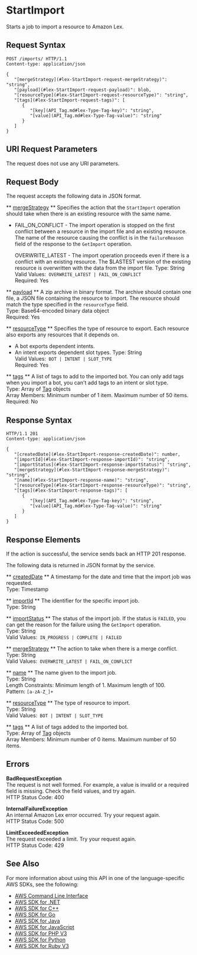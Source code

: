 # StartImport<a name="API_StartImport"></a>

Starts a job to import a resource to Amazon Lex\.

## Request Syntax<a name="API_StartImport_RequestSyntax"></a>

```
POST /imports/ HTTP/1.1
Content-type: application/json

{
   "[mergeStrategy](#lex-StartImport-request-mergeStrategy)": "string",
   "[payload](#lex-StartImport-request-payload)": blob,
   "[resourceType](#lex-StartImport-request-resourceType)": "string",
   "[tags](#lex-StartImport-request-tags)": [ 
      { 
         "[key](API_Tag.md#lex-Type-Tag-key)": "string",
         "[value](API_Tag.md#lex-Type-Tag-value)": "string"
      }
   ]
}
```

## URI Request Parameters<a name="API_StartImport_RequestParameters"></a>

The request does not use any URI parameters\.

## Request Body<a name="API_StartImport_RequestBody"></a>

The request accepts the following data in JSON format\.

 ** [mergeStrategy](#API_StartImport_RequestSyntax) **   <a name="lex-StartImport-request-mergeStrategy"></a>
Specifies the action that the `StartImport` operation should take when there is an existing resource with the same name\.  
+ FAIL\_ON\_CONFLICT \- The import operation is stopped on the first conflict between a resource in the import file and an existing resource\. The name of the resource causing the conflict is in the `failureReason` field of the response to the `GetImport` operation\.

  OVERWRITE\_LATEST \- The import operation proceeds even if there is a conflict with an existing resource\. The $LASTEST version of the existing resource is overwritten with the data from the import file\.
Type: String  
Valid Values:` OVERWRITE_LATEST | FAIL_ON_CONFLICT`   
Required: Yes

 ** [payload](#API_StartImport_RequestSyntax) **   <a name="lex-StartImport-request-payload"></a>
A zip archive in binary format\. The archive should contain one file, a JSON file containing the resource to import\. The resource should match the type specified in the `resourceType` field\.  
Type: Base64\-encoded binary data object  
Required: Yes

 ** [resourceType](#API_StartImport_RequestSyntax) **   <a name="lex-StartImport-request-resourceType"></a>
Specifies the type of resource to export\. Each resource also exports any resources that it depends on\.   
+ A bot exports dependent intents\.
+ An intent exports dependent slot types\.
Type: String  
Valid Values:` BOT | INTENT | SLOT_TYPE`   
Required: Yes

 ** [tags](#API_StartImport_RequestSyntax) **   <a name="lex-StartImport-request-tags"></a>
A list of tags to add to the imported bot\. You can only add tags when you import a bot, you can't add tags to an intent or slot type\.  
Type: Array of [Tag](API_Tag.md) objects  
Array Members: Minimum number of 1 item\. Maximum number of 50 items\.  
Required: No

## Response Syntax<a name="API_StartImport_ResponseSyntax"></a>

```
HTTP/1.1 201
Content-type: application/json

{
   "[createdDate](#lex-StartImport-response-createdDate)": number,
   "[importId](#lex-StartImport-response-importId)": "string",
   "[importStatus](#lex-StartImport-response-importStatus)": "string",
   "[mergeStrategy](#lex-StartImport-response-mergeStrategy)": "string",
   "[name](#lex-StartImport-response-name)": "string",
   "[resourceType](#lex-StartImport-response-resourceType)": "string",
   "[tags](#lex-StartImport-response-tags)": [ 
      { 
         "[key](API_Tag.md#lex-Type-Tag-key)": "string",
         "[value](API_Tag.md#lex-Type-Tag-value)": "string"
      }
   ]
}
```

## Response Elements<a name="API_StartImport_ResponseElements"></a>

If the action is successful, the service sends back an HTTP 201 response\.

The following data is returned in JSON format by the service\.

 ** [createdDate](#API_StartImport_ResponseSyntax) **   <a name="lex-StartImport-response-createdDate"></a>
A timestamp for the date and time that the import job was requested\.  
Type: Timestamp

 ** [importId](#API_StartImport_ResponseSyntax) **   <a name="lex-StartImport-response-importId"></a>
The identifier for the specific import job\.  
Type: String

 ** [importStatus](#API_StartImport_ResponseSyntax) **   <a name="lex-StartImport-response-importStatus"></a>
The status of the import job\. If the status is `FAILED`, you can get the reason for the failure using the `GetImport` operation\.  
Type: String  
Valid Values:` IN_PROGRESS | COMPLETE | FAILED` 

 ** [mergeStrategy](#API_StartImport_ResponseSyntax) **   <a name="lex-StartImport-response-mergeStrategy"></a>
The action to take when there is a merge conflict\.  
Type: String  
Valid Values:` OVERWRITE_LATEST | FAIL_ON_CONFLICT` 

 ** [name](#API_StartImport_ResponseSyntax) **   <a name="lex-StartImport-response-name"></a>
The name given to the import job\.  
Type: String  
Length Constraints: Minimum length of 1\. Maximum length of 100\.  
Pattern: `[a-zA-Z_]+` 

 ** [resourceType](#API_StartImport_ResponseSyntax) **   <a name="lex-StartImport-response-resourceType"></a>
The type of resource to import\.  
Type: String  
Valid Values:` BOT | INTENT | SLOT_TYPE` 

 ** [tags](#API_StartImport_ResponseSyntax) **   <a name="lex-StartImport-response-tags"></a>
A list of tags added to the imported bot\.  
Type: Array of [Tag](API_Tag.md) objects  
Array Members: Minimum number of 0 items\. Maximum number of 50 items\.

## Errors<a name="API_StartImport_Errors"></a>

 **BadRequestException**   
The request is not well formed\. For example, a value is invalid or a required field is missing\. Check the field values, and try again\.  
HTTP Status Code: 400

 **InternalFailureException**   
An internal Amazon Lex error occurred\. Try your request again\.  
HTTP Status Code: 500

 **LimitExceededException**   
The request exceeded a limit\. Try your request again\.  
HTTP Status Code: 429

## See Also<a name="API_StartImport_SeeAlso"></a>

For more information about using this API in one of the language\-specific AWS SDKs, see the following:
+  [AWS Command Line Interface](https://docs.aws.amazon.com/goto/aws-cli/lex-models-2017-04-19/StartImport) 
+  [AWS SDK for \.NET](https://docs.aws.amazon.com/goto/DotNetSDKV3/lex-models-2017-04-19/StartImport) 
+  [AWS SDK for C\+\+](https://docs.aws.amazon.com/goto/SdkForCpp/lex-models-2017-04-19/StartImport) 
+  [AWS SDK for Go](https://docs.aws.amazon.com/goto/SdkForGoV1/lex-models-2017-04-19/StartImport) 
+  [AWS SDK for Java](https://docs.aws.amazon.com/goto/SdkForJava/lex-models-2017-04-19/StartImport) 
+  [AWS SDK for JavaScript](https://docs.aws.amazon.com/goto/AWSJavaScriptSDK/lex-models-2017-04-19/StartImport) 
+  [AWS SDK for PHP V3](https://docs.aws.amazon.com/goto/SdkForPHPV3/lex-models-2017-04-19/StartImport) 
+  [AWS SDK for Python](https://docs.aws.amazon.com/goto/boto3/lex-models-2017-04-19/StartImport) 
+  [AWS SDK for Ruby V3](https://docs.aws.amazon.com/goto/SdkForRubyV3/lex-models-2017-04-19/StartImport) 